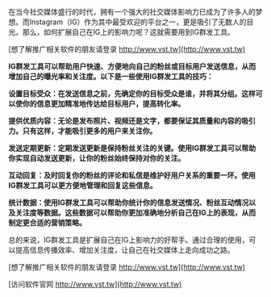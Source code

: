 在当今社交媒体盛行的时代，拥有一个强大的社交媒体影响力已成为了许多人的梦想。而Instagram（IG）作为其中最受欢迎的平台之一，更是吸引了无数人的目光。那么，如何扩展自己在IG上的影响力呢？这就需要用到IG群发工具。

[想了解推广相关软件的朋友请登录 http://www.vst.tw](http://www.vst.tw)

**IG群发工具可以帮助用户快速、方便地向自己的粉丝或目标用户发送信息，从而增加自己的曝光率和关注度。以下是一些使用IG群发工具的技巧：**

**设置目标受众：在发送信息之前，先确定你的目标受众是谁，并将其分组。这样可以使你的信息更加精准地传达给目标用户，提高转化率。**

**提供优质内容：无论是发布照片、视频还是文字，都要保证其质量和内容的吸引力。只有这样，才能吸引更多的用户来关注你。**

**发送定期更新：定期发送更新是保持粉丝关注的关键。使用IG群发工具可以帮助你实现自动发送更新，让你的粉丝始终保持对你的关注。**

**互动回复：及时回复你的粉丝的评论和私信是维护好用户关系的重要一环。使用IG群发工具可以更方便地管理和回复这些信息。**

**统计数据：使用IG群发工具可以帮助你统计你的信息发送情况、粉丝互动情况以及关注度等数据。这些数据可以帮助你更加准确地分析自己在IG上的表现，从而制定更合适的营销策略。**

总的来说，IG群发工具是扩展自己在IG上影响力的好帮手。通过合理的使用，可以提高信息传播效率、增加关注度，让自己在社交媒体上走向成功之路。

[想了解推广相关软件的朋友请登录 http://www.vst.tw](http://www.vst.tw)


[访问软件官网 http://www.vst.tw](http://www.vst.tw)
